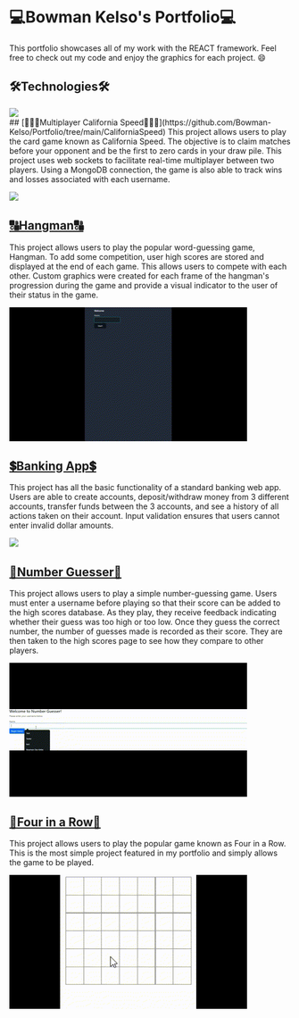 # 💻Bowman Kelso's Portfolio💻
This portfolio showcases all of my work with the REACT framework. Feel free to check out my code and enjoy the graphics for each project. :smile:

## 🛠️Technologies🛠️
<a href="https://github.com/Bowman-Kelso/github-readme-stats"><img align="left" width="40%" src="https://github-readme-stats.vercel.app/api/top-langs/?username=Bowman-Kelso&layout=compact&theme=tokyonight" /></a>

<br/>
## [🧑‍🤝‍🧑Multiplayer California Speed🧑‍🤝‍🧑](https://github.com/Bowman-Kelso/Portfolio/tree/main/CaliforniaSpeed)
This project allows users to play the card game known as California Speed. The objective is to claim matches before your opponent and be the first to zero cards in your draw pile. This project uses web sockets to facilitate real-time multiplayer between two players. Using a MongoDB connection, the game is also able to track wins and losses associated with each username.

![](https://github.com/Bowman-Kelso/Portfolio/blob/main/media/CaliforniaSpeed.gif)

## [🔠Hangman🔠](https://github.com/Bowman-Kelso/Portfolio/tree/main/Hangman)
This project allows users to play the popular word-guessing game, Hangman. To add some competition, user high scores are stored and displayed at the end of each game. This allows users to compete with each other. Custom graphics were created for each frame of the hangman's progression during the game and provide a visual indicator to the user of their status in the game.

![](https://github.com/Bowman-Kelso/Portfolio/blob/main/media/Hangman.gif)

## [💲Banking App💲](https://github.com/Bowman-Kelso/Portfolio/tree/main/BankingApp)
This project has all the basic functionality of a standard banking web app. Users are able to create accounts, deposit/withdraw money from 3 different accounts, transfer funds between the 3 accounts, and see a history of all actions taken on their account. Input validation ensures that users cannot enter invalid dollar amounts.

![](https://github.com/Bowman-Kelso/Portfolio/tree/main/BankingApp)

## [🔢Number Guesser🔢](https://github.com/Bowman-Kelso/Portfolio/tree/main/NumberGuesser)
This project allows users to play a simple number-guessing game. Users must enter a username before playing so that their score can be added to the high scores database. As they play, they receive feedback indicating whether their guess was too high or too low. Once they guess the correct number, the number of guesses made is recorded as their score. They are then taken to the high scores page to see how they compare to other players.

![](https://github.com/Bowman-Kelso/Portfolio/blob/main/media/NumberGuesser.gif)

## [🔴Four in a Row🔵](https://github.com/Bowman-Kelso/Portfolio/tree/main/FourInARow)
This project allows users to play the popular game known as Four in a Row. This is the most simple project featured in my portfolio and simply allows the game to be played.

![](https://github.com/Bowman-Kelso/Portfolio/blob/main/media/FourInARow.gif)
